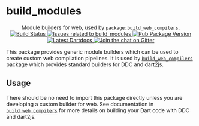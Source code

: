 # build_modules

<p align="center">
  Module builders for web, used by <a href="https://pub.dartlang.org/packages/build_web_compilers"><code>package:build_web_compilers</code></a>.
  <br>
  <a href="https://travis-ci.org/dart-lang/build">
    <img src="https://travis-ci.org/dart-lang/build.svg?branch=master" alt="Build Status" />
  </a>
  <a href="https://github.com/dart-lang/build/labels/package%3A%20build_modules">
    <img src="https://img.shields.io/github/issues-raw/dart-lang/build/package%3A%20build_modules.svg" alt="Issues related to build_modules" />
  </a>
  <a href="https://pub.dartlang.org/packages/build_modules">
    <img src="https://img.shields.io/pub/v/build_modules.svg" alt="Pub Package Version" />
  </a>
  <a href="https://www.dartdocs.org/documentation/build_modules/latest">
    <img src="https://img.shields.io/badge/dartdocs-latest-blue.svg" alt="Latest Dartdocs" />
  </a>
  <a href="https://gitter.im/dart-lang/build">
    <img src="https://badges.gitter.im/dart-lang/build.svg" alt="Join the chat on Gitter" />
  </a>
</p>

This package provides generic module builders which can be used to create
custom web compilation pipelines. It is used by [`build_web_compilers`][] 
package which provides standard builders for DDC and dart2js.

## Usage

There should be no need to import this package directly unless you are developing
a custom builder for web. See documentation in [`build_web_compilers`][]
for more details on building your Dart code with DDC and dart2js.

[`build_web_compilers`]: https://pub.dartlang.org/packages/build_web_compilers
